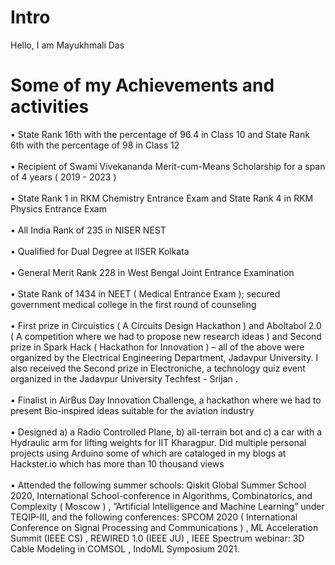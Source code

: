 
# Intro

Hello, I am Mayukhmali Das

# Some of my Achievements and activities

• State Rank 16th with the percentage of 96.4 in Class 10 and State Rank 6th with the percentage of 98 in Class 12
<br/>
<br/>
• Recipient of Swami Vivekananda Merit-cum-Means Scholarship for a span of 4 years ( 2019 - 2023 )
<br/>
<br/>
• State Rank 1 in RKM Chemistry Entrance Exam and State Rank 4 in RKM Physics Entrance Exam
<br/>
<br/>
• All India Rank of 235 in NISER NEST
<br/>
<br/>
• Qualified for Dual Degree at IISER Kolkata
<br/>
<br/>
• General Merit Rank 228 in West Bengal Joint Entrance Examination
<br/>
<br/>
• State Rank of 1434 in NEET ( Medical Entrance Exam ); secured government medical college in the first round of
counseling
<br/>
<br/>
• First prize in Circuistics ( A Circuits Design Hackathon ) and Aboltabol 2.0 ( A competition where we had to propose new
research ideas ) and Second prize in Spark Hack ( Hackathon for Innovation ) – all of the above were organized by the
Electrical Engineering Department, Jadavpur University. I also received the Second prize in Electroniche, a technology quiz
event organized in the Jadavpur University Techfest - Srijan .
<br/>
<br/>
• Finalist in AirBus Day Innovation Challenge, a hackathon where we had to present Bio-inspired ideas suitable for the
aviation industry
<br/>
<br/>
• Designed a) a Radio Controlled Plane, b) all-terrain bot and c) a car with a Hydraulic arm for lifting weights for IIT
Kharagpur. Did multiple personal projects using Arduino some of which are cataloged in my blogs at Hackster.io which has
more than 10 thousand views
<br/>
<br/>
• Attended the following summer schools: Qiskit Global Summer School 2020, International School-conference in
Algorithms, Combinatorics, and Complexity ( Moscow ) , ”Artificial Intelligence and Machine Learning” under TEQIP-III,
and the following conferences: SPCOM 2020 ( International Conference on Signal Processing and Communications ) , ML
Acceleration Summit (IEEE CS) , REWIRED 1.0 (IEEE JU) , IEEE Spectrum webinar: 3D Cable Modeling in COMSOL ,
IndoML Symposium 2021.

